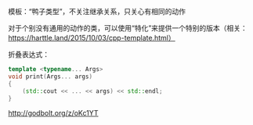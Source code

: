 模板：“鸭子类型”，不关注继承关系，只关心有相同的动作

对于个别没有通用的动作的类，可以使用“特化”来提供一个特别的版本（相关： https://harttle.land/2015/10/03/cpp-template.html）

折叠表达式：
```c++
template <typename... Args>
void print(Args... args)
{
    (std::cout << ... << args) << std::endl;
}
```


http://godbolt.org/z/oKc1YT